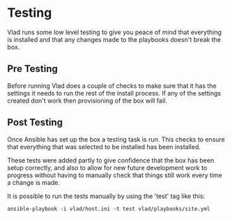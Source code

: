 # Testing

Vlad runs some low level testing to give you peace of mind that everything is installed and that any changes made to the playbooks doesn't break the box.

## Pre Testing

Before running Vlad does a couple of checks to make sure that it has the settings it needs to run the rest of the install process. If any of the settings created don't work then provisioning of the box will fail.

## Post Testing

Once Ansible has set up the box a testing task is run. This checks to ensure that everything that was selected to be installed has been installed.

These tests were added partly to give confidence that the box has been setup correctly, and also to allow for new future development work to progress without having to manually check that things still work every time a change is made.

It is possible to run the tests manually by using the 'test' tag like this:

    ansible-playbook -i vlad/host.ini -t test vlad/playbooks/site.yml